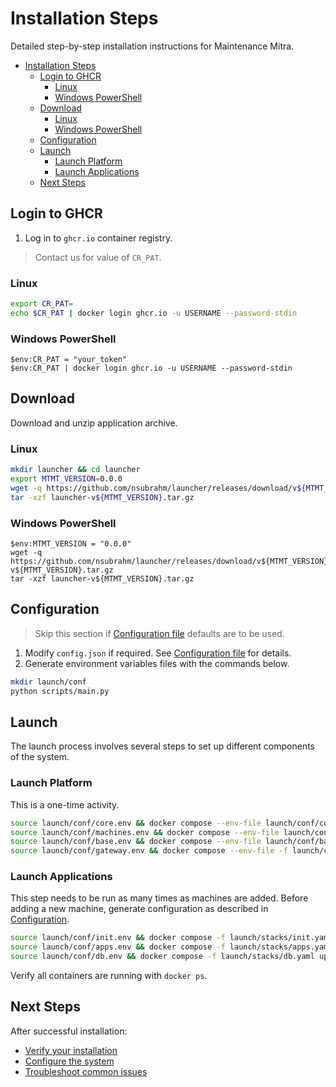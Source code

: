 # Installation Steps

Detailed step-by-step installation instructions for Maintenance Mitra.

- [Installation Steps](#installation-steps)
  - [Login to GHCR](#login-to-ghcr)
    - [Linux](#linux)
    - [Windows PowerShell](#windows-powershell)
  - [Download](#download)
    - [Linux](#linux-1)
    - [Windows PowerShell](#windows-powershell-1)
  - [Configuration](#configuration)
  - [Launch](#launch)
    - [Launch Platform](#launch-platform)
    - [Launch Applications](#launch-applications)
  - [Next Steps](#next-steps)

## Login to GHCR

1. Log in to `ghcr.io` container registry.

> Contact us for value of `CR_PAT`.

### Linux

```bash
export CR_PAT=
echo $CR_PAT | docker login ghcr.io -u USERNAME --password-stdin
```

### Windows PowerShell

```shell
$env:CR_PAT = "your_token"
$env:CR_PAT | docker login ghcr.io -u USERNAME --password-stdin
```

## Download

Download and unzip application archive.

### Linux

```bash
mkdir launcher && cd launcher
export MTMT_VERSION=0.0.0
wget -q https://github.com/nsubrahm/launcher/releases/download/v${MTMT_VERSION}/launcher-v${MTMT_VERSION}.tar.gz
tar -xzf launcher-v${MTMT_VERSION}.tar.gz
```

### Windows PowerShell

```shell
$env:MTMT_VERSION = "0.0.0"
wget -q https://github.com/nsubrahm/launcher/releases/download/v${MTMT_VERSION}/launcher-v${MTMT_VERSION}.tar.gz
tar -xzf launcher-v${MTMT_VERSION}.tar.gz
```

## Configuration

> Skip this section if [Configuration file](configuration.md) defaults are to be used.

1. Modify `config.json` if required. See [Configuration file](configuration.md) for details.
2. Generate environment variables files with the commands below.

```bash
mkdir launch/conf
python scripts/main.py
```

## Launch

The launch process involves several steps to set up different components of the system.

### Launch Platform

This is a one-time activity.

```bash
source launch/conf/core.env && docker compose --env-file launch/conf/core.env-f launch/stacks/core.yaml up -d
source launch/conf/machines.env && docker compose --env-file launch/conf/machines.env -f launch/stacks/machines.yaml up -d
source launch/conf/base.env && docker compose --env-file launch/conf/base.env -f launch/stacks/base.yaml up -d
source launch/conf/gateway.env && docker compose --env-file -f launch/conf/gateway.env launch/stacks/gateway.yaml up -d
```

### Launch Applications

This step needs to be run as many times as machines are added. Before adding a new machine, generate configuration as described in [Configuration](configuration.md).

```bash
source launch/conf/init.env && docker compose -f launch/stacks/init.yaml up -d
source launch/conf/apps.env && docker compose -f launch/stacks/apps.yaml up -d
source launch/conf/db.env && docker compose -f launch/stacks/db.yaml up -d
```

Verify all containers are running with `docker ps`.

## Next Steps

After successful installation:
- [Verify your installation](verification.md)
- [Configure the system](configuration.md)
- [Troubleshoot common issues](troubleshooting.md)
